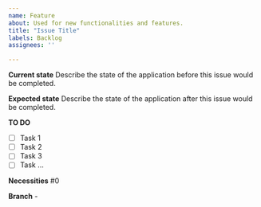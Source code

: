 ```yaml
---
name: Feature
about: Used for new functionalities and features.
title: "Issue Title"
labels: Backlog
assignees: ''

---
```


**Current state**
Describe the state of the application before this issue would be completed.

**Expected state**
Describe the state of the application after this issue would be completed.

**TO DO**
- [ ] Task 1
- [ ] Task 2
- [ ] Task 3
- [ ] Task ...

**Necessities**
#0

**Branch**
<issue-number>-<issue-name>
